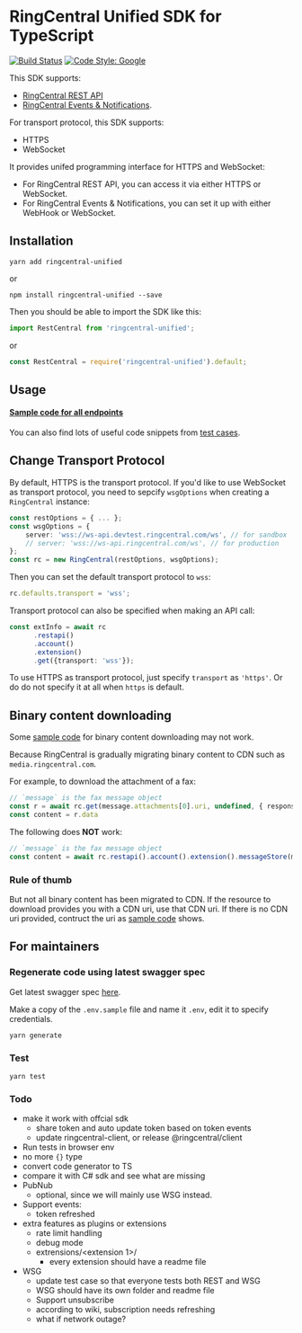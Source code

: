 # RingCentral Unified SDK for TypeScript

[![Build Status](https://travis-ci.com/ringcentral/ringcentral-unified-ts.svg?token=316MqomevzwR7zFzsQz2&branch=master)](https://travis-ci.com/ringcentral/ringcentral-unified-ts)
[![Code Style: Google](https://img.shields.io/badge/code%20style-google-blueviolet.svg)](https://github.com/google/gts)

This SDK supports:

- [RingCentral REST API](https://developers.ringcentral.com/api-reference)
- [RingCentral Events & Notifications](https://developers.ringcentral.com/api-reference/events-notifications).

For transport protocol, this SDK supports:

- HTTPS
- WebSocket

It provides unifed programming interface for HTTPS and WebSocket:

- For RingCentral REST API, you can access it via either HTTPS or WebSocket.
- For RingCentral Events & Notifications, you can set it up with either WebHook or WebSocket.


## Installation

```
yarn add ringcentral-unified
```

or

```
npm install ringcentral-unified --save
```

Then you should be able to import the SDK like this:

```ts
import RestCentral from 'ringcentral-unified';
```

or

```js
const RestCentral = require('ringcentral-unified').default;
```


## Usage

#### [Sample code for all endpoints](./samples.md)

You can also find lots of useful code snippets from [test cases](./test).


## Change Transport Protocol

By default, HTTPS is the transport protocol. If you'd like to use WebSocket as transport protocol, you need to sepcify `wsgOptions` when creating a `RingCentral` instance:

```ts
const restOptions = { ... };
const wsgOptions = {
    server: 'wss://ws-api.devtest.ringcentral.com/ws', // for sandbox
    // server: 'wss://ws-api.ringcentral.com/ws', // for production
};
const rc = new RingCentral(restOptions, wsgOptions);
```

Then you can set the default transport protocol to `wss`:

```ts
rc.defaults.transport = 'wss';
```

Transport protocol can also be specified when making an API call:

```ts
const extInfo = await rc
      .restapi()
      .account()
      .extension()
      .get({transport: 'wss'});
```

To use HTTPS as transport protocol, just specify `transport` as `'https'`.
Or do do not specify it at all when `https` is default.


## Binary content downloading

Some [sample code](./samples.md) for binary content downloading may not work.

Because RingCentral is gradually migrating binary content to CDN such as `media.ringcentral.com`.

For example, to download the attachment of a fax:

```ts
// `message` is the fax message object
const r = await rc.get(message.attachments[0].uri, undefined, { responseType: 'arraybuffer' })
const content = r.data
```

The following does **NOT** work:

```ts
// `message` is the fax message object
const content = await rc.restapi().account().extension().messageStore(message.id).content(message.attachments[0].id).get()
```

### Rule of thumb

But not all binary content has been migrated to CDN.
If the resource to download provides you with a CDN uri, use that CDN uri.
If there is no CDN uri provided, contruct the uri as [sample code](./samples.md) shows.


## For maintainers

### Regenerate code using latest swagger spec

Get latest swagger spec [here](https://github.com/ringcentral/RingCentral.Net/blob/master/code-generator/rc-platform-adjusted.yml).

Make a copy of the `.env.sample` file and name it `.env`, edit it to specify credentials.

```
yarn generate
```


### Test

```
yarn test
```


### Todo

- make it work with offcial sdk
    - share token and auto update token based on token events
    - update ringcentral-client, or release @ringcentral/client
- Run tests in browser env
- no more `{}` type
- convert code generator to TS
- compare it with C# sdk and see what are missing
- PubNub
    - optional, since we will mainly use WSG instead.
- Support events:
    - token refreshed
- extra features as plugins or extensions
    - rate limit handling
    - debug mode
    - extrensions/<extension 1>/
        - every extension should have a readme file
- WSG
    - update test case so that everyone tests both REST and WSG
    - WSG should have its own folder and readme file
    - Support unsubscribe
    - according to wiki, subscription needs refreshing
    - what if network outage?

